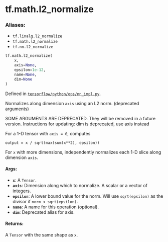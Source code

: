 <div itemscope itemtype="http://developers.google.com/ReferenceObject">
<meta itemprop="name" content="tf.math.l2_normalize" />
<meta itemprop="path" content="Stable" />
</div>

# tf.math.l2_normalize

### Aliases:

* `tf.linalg.l2_normalize`
* `tf.math.l2_normalize`
* `tf.nn.l2_normalize`

``` python
tf.math.l2_normalize(
    x,
    axis=None,
    epsilon=1e-12,
    name=None,
    dim=None
)
```



Defined in [`tensorflow/python/ops/nn_impl.py`](/code/stable/tensorflow/python/ops/nn_impl.py).

Normalizes along dimension `axis` using an L2 norm. (deprecated arguments)

SOME ARGUMENTS ARE DEPRECATED. They will be removed in a future version.
Instructions for updating:
dim is deprecated, use axis instead

For a 1-D tensor with `axis = 0`, computes

    output = x / sqrt(max(sum(x**2), epsilon))

For `x` with more dimensions, independently normalizes each 1-D slice along
dimension `axis`.

#### Args:

* <b>`x`</b>: A `Tensor`.
* <b>`axis`</b>: Dimension along which to normalize.  A scalar or a vector of
    integers.
* <b>`epsilon`</b>: A lower bound value for the norm. Will use `sqrt(epsilon)` as the
    divisor if `norm < sqrt(epsilon)`.
* <b>`name`</b>: A name for this operation (optional).
* <b>`dim`</b>: Deprecated alias for axis.


#### Returns:

A `Tensor` with the same shape as `x`.